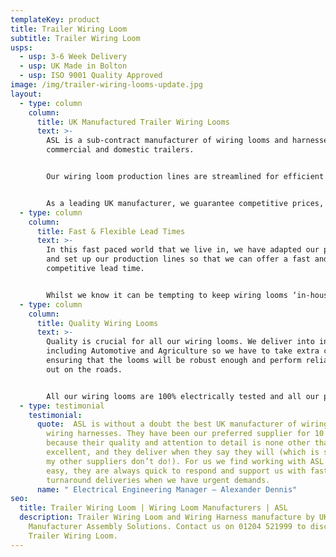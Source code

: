 ```yaml
---
templateKey: product
title: Trailer Wiring Loom
subtitle: Trailer Wiring Loom
usps:
  - usp: 3-6 Week Delivery
  - usp: UK Made in Bolton
  - usp: ISO 9001 Quality Approved
image: /img/trailer-wiring-looms-update.jpg
layout:
  - type: column
    column:
      title: UK Manufactured Trailer Wiring Looms
      text: >-
        ASL is a sub-contract manufacturer of wiring looms and harnesses for
        commercial and domestic trailers.


        Our wiring loom production lines are streamlined for efficient manufacture, complete with 10m long wiring boards and side stock filled trolleys for all materials and tooling.


        As a leading UK manufacturer, we guarantee competitive prices, short lead times and exceptional customer service.
  - type: column
    column:
      title: Fast & Flexible Lead Times 
      text: >-
        In this fast paced world that we live in, we have adapted our processes
        and set up our production lines so that we can offer a fast and
        competitive lead time.  


        Whilst we know it can be tempting to keep wiring looms ‘in-house’, we find many customers out-source these items to give their design and development engineers more time to spend on future projects and products.
  - type: column
    column:
      title: Quality Wiring Looms
      text: >-
        Quality is crucial for all our wiring looms. We deliver into industries
        including Automotive and Agriculture so we have to take extra care
        ensuring that the looms will be robust enough and perform reliably when
        out on the roads.   


        All our wiring looms are 100% electrically tested and all our production processes conform to Quality ISO 9001. Our technical experts have the knowledge and experience at hand to find flexible solutions for any wiring loom or harness requirement.
  - type: testimonial
    testimonial:
      quote:  ASL is without a doubt the best UK manufacturer of wiring looms and
        wiring harnesses. They have been our preferred supplier for 10 years
        because their quality and attention to detail is none other than
        excellent, and they deliver when they say they will (which is something
        my other suppliers don’t do!). For us we find working with ASL extremely
        easy, they are always quick to respond and support us with fast
        turnaround deliveries when we have urgent demands.
      name: " Electrical Engineering Manager – Alexander Dennis"
seo:
  title: Trailer Wiring Loom | Wiring Loom Manufacturers | ASL
  description: Trailer Wiring Loom and Wiring Harness manufacture by UK
    Manufacturer Assembly Solutions. Contact us on 01204 521999 to discuss your
    Trailer Wiring Loom.
---
```

